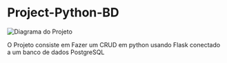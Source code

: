 # Project-Python-BD

![Diagrama do Projeto](https://github.com/user-attachments/assets/141174d7-7ac8-45c0-a119-0a2afd4f0c0a)

O Projeto consiste em Fazer um CRUD em python usando Flask conectado a um banco de dados PostgreSQL

